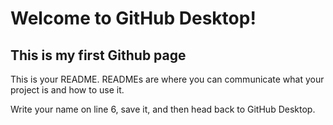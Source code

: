# Welcome to GitHub Desktop!

## This is my first Github page

This is your README. READMEs are where you can communicate what your project is and how to use it.

Write your name on line 6, save it, and then head back to GitHub Desktop.
